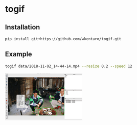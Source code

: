 # togif

## Installation

```bash
pip install git+https://github.com/wkentaro/togif.git
```


## Example

```bash
togif data/2018-11-02_14-44-14.mp4 --resize 0.2 --speed 12
```

<img src="data/2018-11-02_14-44-14.gif" width="50%">
